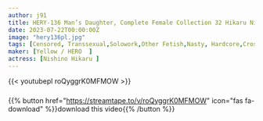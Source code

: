 ```yaml
---
author: j91
title: HERY-136 Man’s Daughter, Complete Female Collection 32 Hikaru Nishino
date: 2023-07-22T00:00:00Z
image: "hery136pl.jpg"
tags: [Censored, Transsexual,Solowork,Other Fetish,Nasty, Hardcore,Cross Dressing	]
maker: [Yellow / HERO  ]
actress: [Nishino Hikaru ]
---
```



{{< youtubepl roQyggrK0MFMOW >}}
###

{{% button href="https://streamtape.to/v/roQyggrK0MFMOW" icon="fas fa-download" %}}download this video{{% /button %}}
